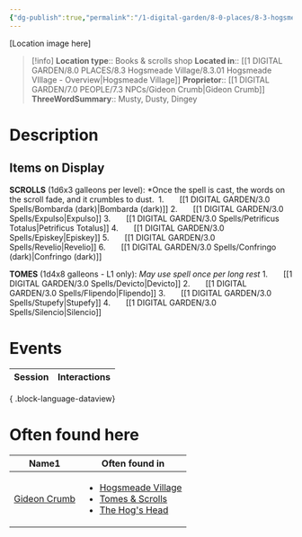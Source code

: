 ```yaml
---
{"dg-publish":true,"permalink":"/1-digital-garden/8-0-places/8-3-hogsmeade-village/8-3-02-tomes-and-scrolls/","tags":["#place","hogsmeade","#shop"]}
---
```


[Location image here]
>[!info]
>**Location type**::  Books & scrolls shop
>**Located in**:: [[1 DIGITAL GARDEN/8.0 PLACES/8.3 Hogsmeade Village/8.3.01 Hogsmeade VIllage - Overview\|Hogsmeade Village]]
>**Proprietor**:: [[1 DIGITAL GARDEN/7.0 PEOPLE/7.3 NPCs/Gideon Crumb\|Gideon Crumb]]
>**ThreeWordSummary**:: Musty, Dusty, Dingey 

# Description


## Items on Display

**SCROLLS** (1d6x3 galleons per level): 
*Once the spell is cast, the words on the scroll fade, and it crumbles to dust. 
1.       [[1 DIGITAL GARDEN/3.0 Spells/Bombarda (dark)\|Bombarda (dark)]]
2.       [[1 DIGITAL GARDEN/3.0 Spells/Expulso\|Expulso]]
3.       [[1 DIGITAL GARDEN/3.0 Spells/Petrificus Totalus\|Petrificus Totalus]]
4.       [[1 DIGITAL GARDEN/3.0 Spells/Episkey\|Episkey]]
5.       [[1 DIGITAL GARDEN/3.0 Spells/Revelio\|Revelio]]
6.       [[1 DIGITAL GARDEN/3.0 Spells/Confringo (dark)\|Confringo (dark)]]

**TOMES** (1d4x8 galleons - L1 only): 
*May use spell once per long rest*
1.       [[1 DIGITAL GARDEN/3.0 Spells/Devicto\|Devicto]]
2.       [[1 DIGITAL GARDEN/3.0 Spells/Flipendo\|Flipendo]]
3.       [[1 DIGITAL GARDEN/3.0 Spells/Stupefy\|Stupefy]]
4.       [[1 DIGITAL GARDEN/3.0 Spells/Silencio\|Silencio]]

# Events

| Session | Interactions |
| ------- | ------------ |

{ .block-language-dataview}

# Often found here

<div><table class="dataview table-view-table"><thead class="table-view-thead"><tr class="table-view-tr-header"><th class="table-view-th"><span>Name</span><span class="dataview small-text">1</span></th><th class="table-view-th"><span>Often found in</span></th></tr></thead><tbody class="table-view-tbody"><tr><td><span><a data-tooltip-position="top" aria-label="1 DIGITAL GARDEN/7.0 PEOPLE/7.3 NPCs/Gideon Crumb.md" data-href="1 DIGITAL GARDEN/7.0 PEOPLE/7.3 NPCs/Gideon Crumb.md" href="1 DIGITAL GARDEN/7.0 PEOPLE/7.3 NPCs/Gideon Crumb.md" class="internal-link" target="_blank" rel="noopener nofollow">Gideon Crumb</a></span></td><td><ul class="dataview dataview-ul dataview-result-list-ul"><li class="dataview-result-list-li"><span><a data-tooltip-position="top" aria-label="1 DIGITAL GARDEN/8.0 PLACES/8.3 Hogsmeade Village/8.3.01 Hogsmeade VIllage - Overview.md" data-href="1 DIGITAL GARDEN/8.0 PLACES/8.3 Hogsmeade Village/8.3.01 Hogsmeade VIllage - Overview.md" href="1 DIGITAL GARDEN/8.0 PLACES/8.3 Hogsmeade Village/8.3.01 Hogsmeade VIllage - Overview.md" class="internal-link" target="_blank" rel="noopener nofollow">Hogsmeade Village</a></span></li><li class="dataview-result-list-li"><span><a data-tooltip-position="top" aria-label="1 DIGITAL GARDEN/8.0 PLACES/8.3 Hogsmeade Village/8.3.02 Tomes &amp; Scrolls.md" data-href="1 DIGITAL GARDEN/8.0 PLACES/8.3 Hogsmeade Village/8.3.02 Tomes &amp; Scrolls.md" href="1 DIGITAL GARDEN/8.0 PLACES/8.3 Hogsmeade Village/8.3.02 Tomes &amp; Scrolls.md" class="internal-link" target="_blank" rel="noopener nofollow">Tomes &amp; Scrolls</a></span></li><li class="dataview-result-list-li"><span><a data-tooltip-position="top" aria-label="1 DIGITAL GARDEN/8.0 PLACES/8.3 Hogsmeade Village/8.3.06 The Hog's Head.md" data-href="1 DIGITAL GARDEN/8.0 PLACES/8.3 Hogsmeade Village/8.3.06 The Hog's Head.md" href="1 DIGITAL GARDEN/8.0 PLACES/8.3 Hogsmeade Village/8.3.06 The Hog's Head.md" class="internal-link" target="_blank" rel="noopener nofollow">The Hog's Head</a></span></li></ul></td></tr></tbody></table></div>